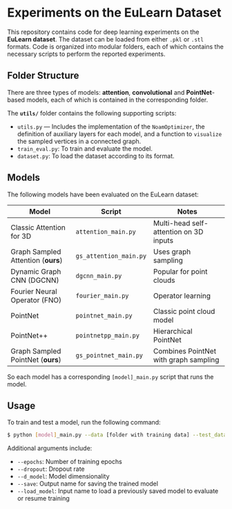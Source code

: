 # Experiments on the EuLearn Dataset

<!--
## Table of Contents

1. [Description](#description)
2. [Folder Structure](#folder-structure)
3. [Models](#models)
4. [Usage](#usage)

## Description
-->

This repository contains code for deep learning experiments on the **EuLearn dataset**. The dataset can be loaded from either `.pkl` or `.stl` formats. Code is organized into modular folders, each of which contains the necessary scripts to perform the reported experiments.


## Folder Structure

There are three types of models: __attention__, __convolutional__ and __PointNet__-based models, each of which is contained in the corresponding folder.

The **`utils/`** folder contains the following supporting scripts:
- `utils.py` — Includes the implementation of the `NoamOptimizer`, the definition of auxiliary layers for each model, and a function to `visualize` the sampled vertices in a connected graph.
- `train_eval.py`: To train and evaluate the model.
- `dataset.py`: To load the dataset according to its format.


## Models

The following models have been evaluated on the EuLearn dataset:

| Model                              | Script                 | Notes                                 |
| ---------------------------------- | ---------------------- | ------------------------------------- |
| Classic Attention for 3D           | `attention_main.py`    | Multi-head self-attention on 3D inputs|
| Graph Sampled Attention (**ours**) | `gs_attention_main.py` | Uses graph sampling                   |
| Dynamic Graph CNN (DGCNN)          | `dgcnn_main.py`        | Popular for point clouds              |
| Fourier Neural Operator (FNO)      | `fourier_main.py`      | Operator learning                     |
| PointNet                           | `pointnet_main.py`     | Classic point cloud model             |
| PointNet++                         | `pointnetpp_main.py`   | Hierarchical PointNet                 |
| Graph Sampled PointNet (**ours**)  | `gs_pointnet_main.py`  | Combines PointNet with graph sampling |

So each model has a corresponding `[model]_main.py` script that runs the model.


## Usage

To train and test a model, run the following command:
```bash
$ python [model]_main.py --data [folder with training data] --test_data [folder with testing data]
```
Additional arguments include:

* `--epochs`: Number of training epochs
* `--dropout`: Dropout rate
* `--d_model`: Model dimensionality
* `--save`: Output name for saving the trained model
* `--load_model`: Input name to load a previously saved model to evaluate or resume training
